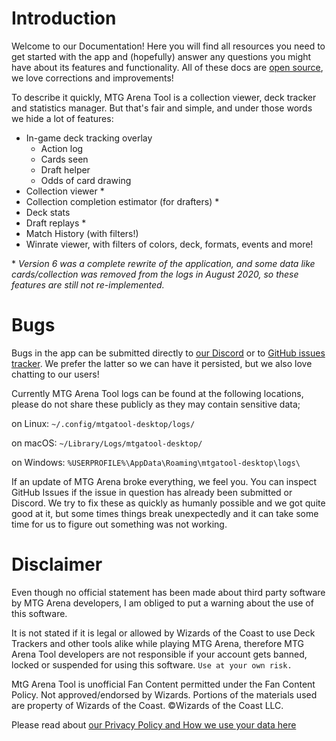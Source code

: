 # Introduction

Welcome to our Documentation! Here you will find all resources you need to get started with the app and (hopefully) answer any questions you might have about its features and functionality. All of these docs are [open source](https://github.com/mtgatool/mtgatool-web/), we love corrections and improvements!

To describe it quickly, MTG Arena Tool is a collection viewer, deck tracker and statistics manager. But that's fair and simple, and under those words we hide a lot of features:
- In-game deck tracking overlay
  - Action log
  - Cards seen
  - Draft helper
  - Odds of card drawing
- Collection viewer *
- Collection completion estimator (for drafters) *
- Deck stats
- Draft replays *
- Match History (with filters!)
- Winrate viewer, with filters of colors, deck, formats, events and more!

\* *Version 6 was a complete rewrite of the application, and some data like cards/collection was removed from the logs in August 2020, so these features are still not re-implemented.*

# Bugs

Bugs in the app can be submitted directly to [our Discord](https://discord.gg/K9bPkJy) or to [GitHub issues tracker](https://github.com/mtgatool/mtgatool-desktop/issues). We prefer the latter so we can have it persisted, but we also love chatting to our users!

Currently MTG Arena Tool logs can be found at the following locations, please do not share these publicly as they may contain sensitive data;

on Linux: `~/.config/mtgatool-desktop/logs/`

on macOS: `~/Library/Logs/mtgatool-desktop/`

on Windows: `%USERPROFILE%\AppData\Roaming\mtgatool-desktop\logs\`


If an update of MTG Arena broke everything, we feel you. You can inspect GitHub Issues if the issue in question has already been submitted or Discord. We try to fix these as quickly as humanly possible and we got quite good at it, but some times things break unexpectedly and it can take some time for us to figure out something was not working.

# Disclaimer

Even though no official statement has been made about third party software by MTG Arena developers, I am obliged to put a warning about the use of this software.

It is not stated if it is legal or allowed by Wizards of the Coast to use Deck Trackers and other tools alike while playing MTG Arena, therefore MTG Arena Tool developers are not responsible if your account gets banned, locked or suspended for using this software. `Use at your own risk.`

MtG Arena Tool is unofficial Fan Content permitted under the Fan Content Policy. Not approved/endorsed by Wizards. Portions of the materials used are property of Wizards of the Coast. ©Wizards of the Coast LLC.

Please read about [our Privacy Policy and How we use your data here](./privacy)
